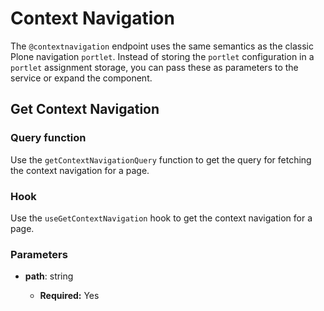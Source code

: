 # Context Navigation

The `@contextnavigation` endpoint uses the same semantics as the classic Plone navigation `portlet`. Instead of storing the `portlet` configuration in a `portlet` assignment storage, you can pass these as parameters to the service or expand the component.

## Get Context Navigation

### Query function

Use the `getContextNavigationQuery` function to get the query for fetching the context navigation for a page.

### Hook

Use the `useGetContextNavigation` hook to get the context navigation for a page.

### Parameters

- **path**: string

  - **Required:** Yes
